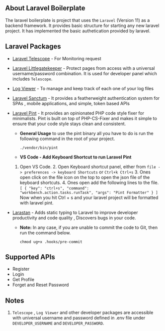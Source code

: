 
## About Laravel Boilerplate

The laravel boilerplate is project that uses the `Laravel` (Version 11) as a backend framework. It provides basic structure for starting any new laravel project. It has implemented the basic authetication provided by laravel.


## Laravel Packages

- [Laravel Telescope](https://laravel.com/docs/11.x/telescope) - For Monitoring request
- [Laravel Littlegatekeeper](https://github.com/spatie/laravel-littlegatekeeper) - Protect pages from access with a universal username/password combination. It is used for developer panel which includes `Telescope`.
- [Log Viewer](https://github.com/ARCANEDEV/LogViewer) - To manage and keep track of each one of your log files
- [Laravel Sanctum](https://laravel.com/docs/11.x/sanctum) - It provides a featherweight authentication system for SPAs , mobile applications, and simple, token based APIs
- [Laravel Pint](https://laravel.com/docs/11.x/pint) - It provides an opinionated PHP code style fixer for minimalists. Pint is built on top of PHP-CS-Fixer and makes it simple to ensure that your code style stays clean and consistent.
	
	- __General Usage__
		to use the pint binary all you have to do is run the following command in the root of your project.
		```
		./vendor/bin/pint
		```
	
	- __VS Code - Add Keyboard Shortcut to run Laravel Pint__
    1. Open VS Code.
		2. Open Keyboard shortcut panel, either from `file -> preferences -> keyboard Shortcuts` or `Ctrl+k Ctrl+s`
		3. Ones open click on the file icon on the top to open the json file of the keyboard shortcuts.
		4. Ones open add the following lines to the file.
            ```
            [
              {
                "key": "ctrl+s",
                "command": "workbench.action.tasks.runTask",
                "args": "Pint Formatter"
              }
            ]
            ```
		Now when you hit Ctrl + s and your laravel project will be formatted with laravel pint.
-   [Larastan](https://github.com/larastan/larastan) - Adds static typing to Laravel to improve developer productivity and code quality , Discovers bugs in your code.
  
	- __Note:__
		 In any case, if you are unable to commit the code to Git, then run the command below.
   
		```
		chmod ug+x .hooks/pre-commit
		```

## Supported APIs

- Register
- Login
- Get Profile
- Forget and Reset Password

## Notes

1. `Telescope` , `Log Viewer` and other developer packages are accessible with universal username and password defined in .env file under `DEVELOPER_USERNAME` and `DEVELOPER_PASSWORD`.
